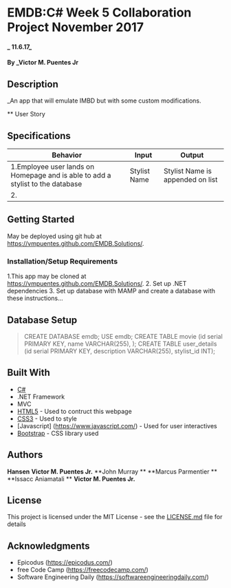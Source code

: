 # EMDB:C# Week 5 Collaboration Project November 2017

#### _ 11.6.17_

#### By _**Victor M. Puentes Jr**

## Description

_An app that will emulate IMBD but with some custom modifications.

** User Story



## Specifications

| Behavior  | Input  | Output  |
|---|---|---|
|1.Employee user lands on Homepage and is able to add a stylist to the database | Stylist Name | Stylist Name is appended on list |
|2.

## Getting Started

May be deployed using git hub at  https://vmpuentes.github.com/EMDB.Solutions/.

### Installation/Setup Requirements
1.This app may be cloned at  https://vmpuentes.github.com/EMDB.Solutions/.
2. Set up .NET dependencies
3. Set up database with MAMP and create a database with these instructions...

## Database Setup
> CREATE DATABASE emdb;
> USE emdb;
> CREATE TABLE movie (id serial PRIMARY KEY, name VARCHAR(255), );
> CREATE TABLE user_details (id serial PRIMARY KEY, description VARCHAR(255), stylist_id INT);


## Built With

* [C#](https://learnhowtoprogram.com/couses/c#)
* .NET Framework
* MVC
* [HTML5](https://developer.mozilla.org/en-US/docs/Web/Guide/HTML/HTML5) - Used to contruct this webpage
* [CSS3](http://html.com/css/) - Used to style
* [Javascript] (https://www.javascript.com/) - Used for user interactives
* [Bootstrap](http://getbootstrap.com/) - CSS library used

## Authors
 **Hansen**
 **Victor M. Puentes Jr.**
 **John Murray **
 **Marcus Parmentier **
 **Issacc Aniamatali **
 **Victor M. Puentes Jr.**

## License

This project is licensed under the MIT License - see the [LICENSE.md](LICENSE.md) file for details

## Acknowledgments

* Epicodus (https://epicodus.com/)
* free Code Camp (https://freecodecamp.com/)
* Software Engineering Daily (https://softwareengineeringdaily.com/)
